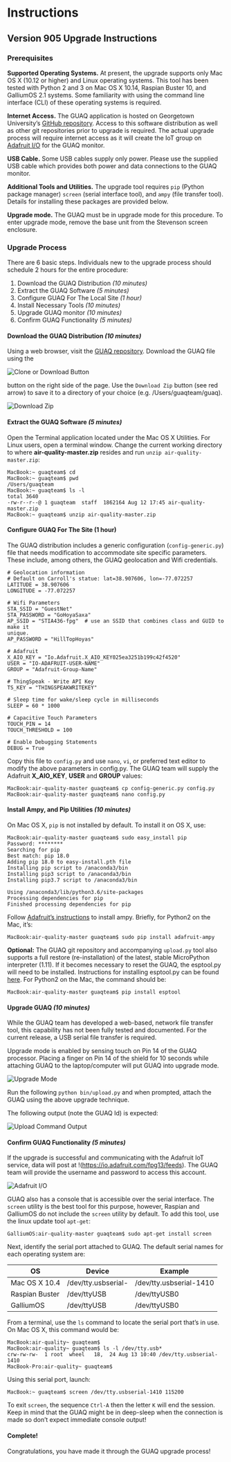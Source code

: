 # Instructions

## Version 905 Upgrade Instructions

### Prerequisites

**Supported Operating Systems.**  At present, the upgrade supports only Mac OS
X (10.12 or higher) and Linux operating systems. This tool has been tested with
Python 2 and 3 on Mac OS X 10.14, Raspian Buster 10, and GalliumOS 2.1 systems.
Some familiarity with using the command line interface (CLI) of these operating
systems is required.

**Internet Access.** The GUAQ application is hosted on Georgetown University’s
[GitHub repository](https://github.com/GeorgetownMakerHubOrg). Access to this
software distribution as well as other git repositories prior to upgrade is
required. The actual upgrade process will require internet access as it will
create the IoT group on [Adafruit I/O](https://io.adafruit.com) for the GUAQ
monitor.

**USB Cable.**  Some USB cables supply only power.  Please use the supplied USB
cable which provides both power and data connections to the GUAQ monitor.

**Additional Tools and Utilities.** The upgrade tool requires `pip` (Python
package manager) `screen` (serial interface tool), and `ampy` (file transfer
tool).  Details for installing these packages are provided below.

**Upgrade mode.** The GUAQ must be in upgrade mode for this procedure. To enter
upgrade mode, remove the base unit from the Stevenson screen enclosure.

### Upgrade Process

There are 6 basic steps. Individuals new to the upgrade process should schedule
2 hours for the entire procedure:

1. Download the GUAQ Distribution _(10 minutes)_
1. Extract the GUAQ Software _(5 minutes)_
1. Configure GUAQ For The Local Site _(1 hour)_
1. Install Necessary Tools _(10 minutes)_
1. Upgrade GUAQ monitor _(10 minutes)_
1. Confirm GUAQ Functionality _(5 minutes)_

#### Download the GUAQ Distribution _(10 minutes)_

Using a web browser, visit the [GUAQ
repository](https://github.com/GeorgetownMakerHubOrg/air-quality). Download the
GUAQ file using the

![Clone or Download Button](images/instructions/clone-or-download.png)

button on the right side of the page. Use the `Download Zip` button (see red
arrow) to save it to a directory of your choice (e.g.  /Users/guaqteam/guaq).

![Download Zip](images/instructions/download-zip.png)

#### Extract the GUAQ Software _(5 minutes)_

Open the Terminal application located under the Mac OS X Utilities. For Linux
users, open a terminal window. Change the current working directory to where
**air-quality-master.zip** resides and run `unzip air-quality-master.zip`:

```
MacBook:~ guaqteam$ cd
MacBook:~ guaqteam$ pwd
/Users/guaqteam
MacBook:~ guaqteam$ ls -l
total 3640
-rw-r--r--@ 1 guaqteam  staff  1862164 Aug 12 17:45 air-quality-master.zip
MacBook:~ guaqteam$ unzip air-quality-master.zip
```

#### Configure GUAQ For The Site (1 hour)

The GUAQ distribution includes a generic configuration (`config-generic.py`)
file that needs modification to accommodate site specific parameters. These
include, among others, the GUAQ geolocation and Wifi credentials.

```
# Geolocation information
# Default on Carroll's statue: lat=38.907606, lon=-77.072257
LATITUDE = 38.907606
LONGITUDE = -77.072257

# Wifi Parameters
STA_SSID = "GuestNet"
STA_PASSWORD = "GoHoyaSaxa"
AP_SSID = "STIA436-fpg"  # use an SSID that combines class and GUID to make it
unique.
AP_PASSWORD = "HillTopHoyas"

# Adafruit
X_AIO_KEY = "Io.Adafruit.X_AIO_KEY025ea3251b199c42f4520"
USER = "IO-ADAFRUIT-USER-NAME"
GROUP = "Adafruit-Group-Name"

# ThingSpeak - Write API Key
TS_KEY = "THINGSPEAKWRITEKEY"

# Sleep time for wake/sleep cycle in milliseconds
SLEEP = 60 * 1000

# Capacitive Touch Parameters
TOUCH_PIN = 14
TOUCH_THRESHOLD = 100

# Enable Debugging Statements
DEBUG = True
```

Copy this file to `config.py` and use `nano`, `vi`, or preferred text editor to
modify the above parameters in config.py. The GUAQ team will supply the
Adafruit __X_AIO_KEY__, __USER__ and __GROUP__ values:

```
MacBook:air-quality-master guaqteam$ cp config-generic.py config.py
MacBook:air-quality-master guaqteam$ nano config.py
```

#### Install Ampy, and Pip Utilities _(10 minutes)_

On Mac OS X, `pip` is not installed by default. To install it on OS X, use:

```
MacBook:air-quality-master guaqteam$ sudo easy_install pip
Password: ********
Searching for pip
Best match: pip 18.0
Adding pip 18.0 to easy-install.pth file
Installing pip script to /anaconda3/bin
Installing pip3 script to /anaconda3/bin
Installing pip3.7 script to /anaconda3/bin

Using /anaconda3/lib/python3.6/site-packages
Processing dependencies for pip
Finished processing dependencies for pip
```

Follow [Adafruit’s instructions](https://github.com/pycampers/ampy) to install
ampy. Briefly, for Python2 on the Mac, it’s:

```
MacBook:air-quality-master guaqteam$ sudo pip install adafruit-ampy
```

__Optional:__ The GUAQ git repository and accompanying `upload.py` tool also
supports a full restore (re-installation) of the latest, stable MicroPython
interpreter (1.11). If it becomes necessary to reset the GUAQ, the esptool.py
will need to be installed. Instructions for installing esptool.py can be found
[here](https://github.com/espressif/esptool). For Python2 on the Mac, the
command should be:

```
MacBook:air-quality-master guaqteam$ pip install esptool
```

#### Upgrade GUAQ _(10 minutes)_

While the GUAQ team has developed a web-based, network file transfer tool, this
capability has not been fully tested and documented. For the current release, a
USB serial file transfer is required.

Upgrade mode is enabled by sensing touch on Pin 14 of the GUAQ processor.
Placing a finger on Pin 14 of the shield for 10 seconds while attaching GUAQ to
the laptop/computer will put GUAQ into upgrade mode.

![Upgrade Mode](images/instructions/upgrade_pin.jpg)

Run the following `python bin/upload.py` and when prompted, attach the GUAQ
using the above upgrade technique.

The following output (note the GUAQ Id) is expected:

![Upload Command Output](images/instructions/upload_output.png)

#### Confirm GUAQ Functionality _(5 minutes)_

If the upgrade is successful and communicating with the Adafruit IoT service,
data will post at !(https://io.adafruit.com/fpg13/feeds). The GUAQ team will
provide the username and password to access this account.

![Adafruit I/O](images/instructions/adafruit_io_groups.png)

GUAQ also has a console that is accessible over the serial interface. The
`screen` utility is the best tool for this purpose, however, Raspian and
GalliumOS do not include the `screen` utility by default. To add this tool, use
the linux update tool `apt-get`:

```
GalliumOS:air-quality-master guaqteam$ sudo apt-get install screen
```

Next, identify the serial port attached to GUAQ. The default serial names for
each operating system are:

OS             | Device                      | Example
-------------- | --------------------------- | -----------------------
Mac OS X 10.4  | /dev/tty.usbserial-<number> | /dev/tty.usbserial-1410
Raspian Buster | /dev/ttyUSB<number>         | /dev/ttyUSB0
GalliumOS      | /dev/ttyUSB<number>         | /dev/ttyUSB0

From a terminal, use the `ls` command to locate the serial port that’s in use.
On Mac OS X, this command would be:

```
MacBook:air-quality~ guaqteam$
MacBook:air-quality~ guaqteam$ ls -l /dev/tty.usb*
crw-rw-rw-  1 root  wheel   18,  24 Aug 13 10:40 /dev/tty.usbserial-1410
MacBook-Pro:air-quality~ guaqteam$
```

Using this serial port, launch:

```
MacBook:~ guaqteam$ screen /dev/tty.usbserial-1410 115200
```

To exit `screen`, the sequence `Ctrl-A` then the letter `K` will end the
session.  Keep in mind that the GUAQ might be in deep-sleep when the connection
is made so don’t expect immediate console output!

#### Complete!

Congratulations, you have made it through the GUAQ upgrade process!
